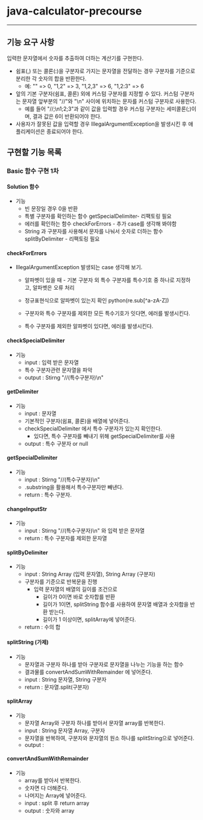 # java-calculator-precourse

---
## 기능 요구 사항
입력한 문자열에서 숫자를 추출하여 더하는 계산기를 구현한다. 

- 쉼표(,) 또는 콜론(:)을 구분자로 가지는 문자열을 전달하는 경우 구분자를 기준으로 분리한 각 숫자의 합을 반환한다.
  - 예: "" => 0, "1,2" => 3, "1,2,3" => 6, "1,2:3" => 6
- 앞의 기본 구분자(쉼표, 콜론) 외에 커스텀 구분자를 지정할 수 있다. 커스텀 구분자는 문자열 앞부분의 "//"와 "\n" 사이에 위치하는 문자를 커스텀 구분자로 사용한다.
  - 예를 들어 "//;\n1;2;3"과 같이 값을 입력할 경우 커스텀 구분자는 세미콜론(;)이며, 결과 값은 6이 반환되어야 한다.
- 사용자가 잘못된 값을 입력할 경우 IllegalArgumentException을 발생시킨 후 애플리케이션은 종료되어야 한다.


## 구현할 기능 목록

###  Basic 함수 구현 1차

#### Solution 함수
- 기능
  - 빈 문장일 경우 0을 반환
  - 특별 구분자를 확인하는 함수 getSpecialDelimiter- 리팩토링 필요
  - 에러를 확인하는 함수 checkForErrors - 추가 case를 생각해 봐야함
  - String 과 구분자를 사용해서 문자를 나눠서 숫자로 더하는 함수 splitByDelimiter - 리팩토링 필요

#### checkForErrors
- IllegalArgumentException 발생되는 case 생각해 보기.
  - 알파벳이 있을 때 - 기본 구분자 외 특수 구분자를 특수기호 중 하나로 지정하고, 알파벳은 오류 처리
  - 정규표현식으로 알파벳이 있는지 확인 python(re.sub[^a-zA-Z])

  - 구분자와 특수 구분자를 제외한 모든 특수기호가 잇다면, 에러를 발생시킨다.
  - 특수 구분자를 제외한 알파벳이 있다면, 에러를 발생시킨다.

#### checkSpecialDelimiter
- 기능
  - input : 입력 받은 문자열
  - 특수 구분자관련 문자열을 파악
  - output : Stirng "//(특수구분자)\n"

#### getDelimiter
- 기능
  - input : 문자열
  - 기본적인 구분자(쉼표, 콜론)을 배열에 넣어준다.
  - checkSpecialDelimiter 에서 특수 구분자가 있는지 확인한다.
    - 있다면, 특수 구분자를 빼내기 위해 getSpecialDelimiter를 사용
  - output : 특수 구분자 or null

#### getSpecialDelimiter
- 기능
  - input : Stirng "//(특수구분자)\n"
  - .substring을 활용해서 특수구분자만 빼낸다.
  - return : 특수 구분자.
  
#### changeInputStr
- 기능
  - input : Stirng "//(특수구분자)\n" 와 입력 받은 문자열
  - return : 특수 구분자를 제외한 문자열

#### splitByDelimiter
- 기능
  - input : String Array (입력 문자열), String Array (구분자)
  - 구분자를 기준으로 반복문을 진행
    - 입력 문자열의 배열의 길이를 조건으로
      - 길이가 0이면 바로 숫자합를 반환
      - 길이가 1이면, splitString 함수를 사용하여 문자열 배열과 숫자합을 반환 받는다.
      - 길이가 1 이상이면, splitArray에 넣어준다.
  - return : 수의 합

#### splitString (가제)
- 기능
  - 문자열과 구분자 하나를 받아 구분자로 문자열을 나누는 기능을 하는 함수
  - 결과물를 convertAndSumWithRemainder 에 넣어준다.
  - input : String 문자열, String 구분자
  - return : 문자열.split(구분자)

#### splitArray
- 기능
  - 문자열 Array와 구분자 하나를 받아서 문자열 array를 반복한다.
  - input : String 문자열 Array, 구분자
  - 문자열을 반복하여, 구분자와 문자열의 원소 하나를 splitString으로 넣어준다.
  - output :
#### convertAndSumWithRemainder
- 기능
  - array를 받아서 반복한다.
  - 숫자면 다 더해준다.
  - 나머지는 Array에 넣어준다.
  - input : split 후 return array
  - output : 숫자와 array 
